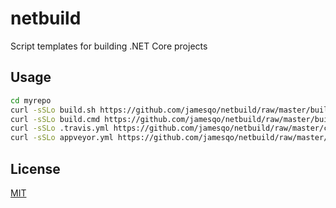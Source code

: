 # netbuild

Script templates for building .NET Core projects

## Usage

```bash
cd myrepo
curl -sSLo build.sh https://github.com/jamesqo/netbuild/raw/master/build.sh && chmod a+rx build.sh
curl -sSLo build.cmd https://github.com/jamesqo/netbuild/raw/master/build.cmd
curl -sSLo .travis.yml https://github.com/jamesqo/netbuild/raw/master/ci/.travis.yml
curl -sSLo appveyor.yml https://github.com/jamesqo/netbuild/raw/master/ci/appveyor.yml
```

## License

[MIT](LICENSE)
